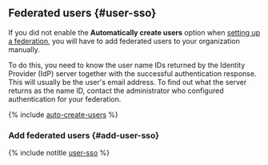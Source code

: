 ## Federated users {#user-sso}

If you did not enable the **Automatically create users** option when [setting up a federation](../../organization/concepts/add-federation.md#federation-usage), you will have to add federated users to your organization manually.

To do this, you need to know the user name IDs returned by the Identity Provider (IdP) server together with the successful authentication response. This will usually be the user's email address. To find out what the server returns as the name ID, contact the administrator who configured authentication for your federation.

{% include [auto-create-users](../../_includes/organization/auto-create-users.md) %}

### Add federated users {#add-user-sso}

{% include notitle [user-sso](add-user-sso.md) %}
